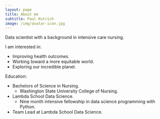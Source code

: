 ```yaml
---
layout: page
title: About me
subtitle: Paul Kutrich
image: /img/avatar-icon.jpg
---
```


Data scientist with a background in intensive care nursing.

I am interested in:
- Improving health outcomes.
- Working toward a more equitable world.
- Exploring our incredible planet.

Education:
- Bachelors of Science in Nursing.
    - Washington State University College of Nursing.
- Lambda School Data Science.
    - Nine month intensive fellowship in data science programming with Python.
- Team Lead at Lambda School Data Science.
